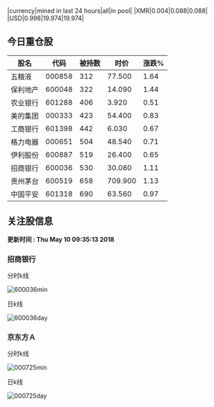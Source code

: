 |currency|mined in last 24 hours|all|in pool|
|XMR|0.004|0.088|0.088|
|USD|0.998|19.974|19.974|

## 今日重仓股 

|股名|代码|被持数|时价|涨跌%|
|---|---|---|---|---|
|五粮液|000858|312|77.500|1.64|
|保利地产|600048|322|14.090|1.44|
|农业银行|601288|406|3.920|0.51|
|美的集团|000333|423|54.400|0.83|
|工商银行|601398|442|6.030|0.67|
|格力电器|000651|504|48.540|0.71|
|伊利股份|600887|519|26.400|0.65|
|招商银行|600036|530|30.080|1.11|
|贵州茅台|600519|658|709.900|1.13|
|中国平安|601318|690|63.560|0.97|

## 关注股信息
**更新时间 : Thu May 10 09:35:13 2018**
### 招商银行 
分时k线

![600036min](http://image.sinajs.cn/newchart/min/n/sh600036.gif)

日k线

![600036day](http://image.sinajs.cn/newchart/daily/n/sh600036.gif)

### 京东方Ａ 
分时k线

![000725min](http://image.sinajs.cn/newchart/min/n/sz000725.gif)

日k线

![000725day](http://image.sinajs.cn/newchart/daily/n/sz000725.gif)

